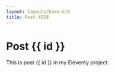 ```yaml
---
layout: layouts/base.njk
title: Post 4518
---
```


# Post {{ id }}

This is post {{ id }} in my Eleventy project.
